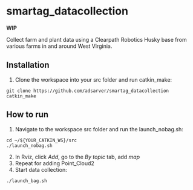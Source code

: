 # smartag_datacollection
  **WIP**
  
  Collect farm and plant data using a Clearpath Robotics Husky base from various farms in and around West Virginia.
  
## Installation
  1. Clone the workspace into your src folder and run catkin_make:
  ```
  git clone https://github.com/adsarver/smartag_datacollection
  catkin_make
  ```

## How to run
  1. Navigate to the workspace src folder and run the launch_nobag.sh:
  ```
  cd ~/${YOUR_CATKIN_WS}/src
  ./launch_nobag.sh
  ```
2. In Rviz, click *Add*, go to the *By topic* tab, add *map*
3. Repeat for adding Point_Cloud2
4. Start data collection:
  ```
  ./launch_bag.sh
  ```
